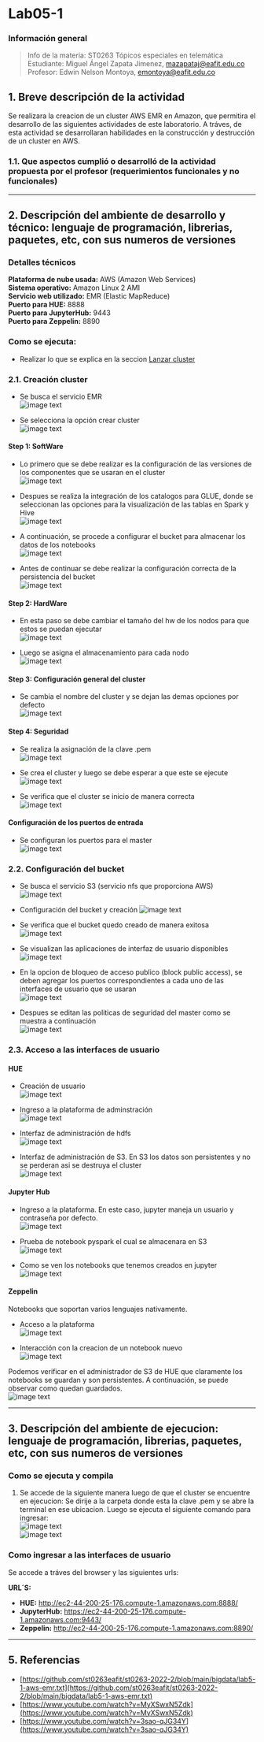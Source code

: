 # **Lab05-1**

### **Información general**  
> Info de la materia: ST0263 Tópicos especiales en telemática  
> Estudiante: Miguel Ángel Zapata Jimenez, mazapataj@eafit.edu.co  
> Profesor: Edwin Nelson Montoya, emontoya@eafit.edu.co  
  
## **1. Breve descripción de la actividad**  
Se realizara la creacion de un cluster AWS EMR en Amazon, que permitira el desarrollo de las siguientes actividades de este laboratorio. A tráves, de esta actividad se desarrollaran habilidades en la construcción y destrucción de un cluster en AWS.  
  
### **1.1. Que aspectos cumplió o desarrolló de la actividad propuesta por el profesor (requerimientos funcionales y no funcionales)**  
  
---  
  
## **2. Descripción del ambiente de desarrollo y técnico: lenguaje de programación, librerias, paquetes, etc, con sus numeros de versiones**  
  
### **Detalles técnicos**  
  
**Plataforma de nube usada:** AWS (Amazon Web Services)  
**Sistema operativo:**  Amazon Linux 2 AMI  
**Servicio web utilizado:** EMR (Elastic MapReduce)  
**Puerto para HUE:** 8888  
**Puerto para JupyterHub:** 9443  
**Puerto para Zeppelin:** 8890    
  
### **Como se ejecuta:**  
  
* Realizar lo que se explica en la seccion [Lanzar cluster](#como-se-ejecuta-y-compila)
  
### **2.1. Creación cluster**  
  
* Se busca el servicio EMR  
![image text](img/step1-sw/Buscar_emr.png)  
  
* Se selecciona la opción crear cluster  
![image text](img/step1-sw/Seleccionar_crear_cluster.png)  
  
#### **Step 1: SoftWare**  
  
* Lo primero que se debe realizar es la configuración de las versiones de los componentes que se usaran en el cluster  
![image text](img/step1-sw/Version_componentes.png)  
  
* Despues se realiza la integración de los catalogos para GLUE, donde se seleccionan las opciones para la visualización de las tablas en Spark y Hive  
![image text](img/step1-sw/Conf_catalogo_glue.png)  
  
* A continuación, se procede a configurar el bucket para almacenar los datos de los notebooks  
![image text](img/step1-sw/conf_bucket_almacenar_datos_notebooks.png)  
  
* Antes de continuar se debe realizar la configuración correcta de la persistencia del bucket  
![image text](img/step1-sw/conf_persistencia_buckets.png)  
  
#### **Step 2: HardWare**  
  
* En esta paso se debe cambiar el tamaño del hw de los nodos para que estos se puedan ejecutar  
![image text](img/step2-hw/cambiar_hw_menor_no_deja_correr.png)  
  
* Luego se asigna el almacenamiento para cada nodo  
![image text](img/step2-hw/Alm_nodos.png)  
  
#### **Step 3: Configuración general del cluster**  

* Se cambia el nombre del cluster y se dejan las demas opciones por defecto  
![image text](img/stetp3-conf_general/Opciones_Generales.png)  
  
#### **Step 4: Seguridad**  

* Se realiza la asignación de la clave .pem  
![image text](img/step4-seguridad/Asignacion_clave.png)  
  
* Se crea el cluster y luego se debe esperar a que este se ejecute  
![image text](img/step4-seguridad/proceso_creacion.png)  
  
* Se verifica que el cluster se inicio de manera correcta  
![image text](img/step4-seguridad/verificacion_cluster_exitoso.png)  
  
#### **Configuración de los puertos de entrada**  
  
* Se configuran los puertos para el master  
![image text](img/step4-seguridad/ssh_para_master.png)  
  
### **2.2. Configuración del bucket**  
  
* Se busca el servicio S3 (servicio nfs que proporciona AWS)  
![image text](img/bucket/correcion.png)  
  
* Configuración del bucket y creación
![image text](img/bucket/conf_bucket.png)  
  
* Se verifica que el bucket quedo creado de manera exitosa  
![image text](img/bucket/bucket_creado.png)  
  
* Se visualizan las aplicaciones de interfaz de usuario disponibles  
![image text](img/bucket/aplicacion_dispo.png)  
  
* En la opcion de bloqueo de acceso publico (block public access), se deben agregar los puertos correspondientes a cada uno de las interfaces de usuario que se usaran  
![image text](img/bucket/puertos_apps_conf.png)  
  
* Despues se editan las politicas de seguridad del master como se muestra a continuación  
![image text](img/bucket/Reglas_entrada.png)  
  
### **2.3. Acceso a las interfaces de usuario**  

#### **HUE**  
  
* Creación de usuario  
![image text](img/hue/accediendo_a_hue.png)  
  
* Ingreso a la plataforma de adminstración  
![image text](img/hue/ingreso_hue.png)  
  
* Interfaz de administración de hdfs  
![image text](img/hue/hdfs_administrador_es_temporal.png)  
  
* Interfaz de administración de S3. En S3 los datos son persistentes y no se perderan asi se destruya el cluster  
![image text](img/hue/persistente_s3_bucket_admin.png)  
  
#### **Jupyter Hub**  

* Ingreso a la plataforma. En este caso, jupyter maneja un usuario y contraseña por defecto.  
![image text](img/jupyter/acceso_jupiterhub.png)  
  
* Prueba de notebook pyspark el cual se almacenara en S3   
![image text](img/jupyter/prueba_notebook.png)  
  
* Como se ven los notebooks que tenemos creados en jupyter  
![image text](img/jupyter/vew_notebook.png)  
  
#### **Zeppelin**  
  
Notebooks que soportan varios lenguajes nativamente.
  
* Acceso a la plataforma  
![image text](img/zeppelin/acceso_zepelin.png)  
  
* Interacción con la creacion de un notebook nuevo  
![image text](img/zeppelin/zepelin_interact.png)  
  
Podemos verificar en el administrador de S3 de HUE que claramente los notebooks se guardan y son persistentes. A continuación, se puede observar como quedan guardados.  
![image text](img/bucket/verificar_notebooks_no_se_pierden.png)

---
  
## **3. Descripción del ambiente de ejecucion: lenguaje de programación, librerias, paquetes, etc, con sus numeros de versiones**  
  
### **Como se ejecuta y compila**  
  
1. Se accede de la siguiente manera luego de que el cluster se encuentre en ejecucion: Se dirije a la carpeta donde esta la clave .pem y se abre la terminal en ese ubicacion. Luego se ejecuta el siguiente comando para ingresar:  
![image text](img/step4-seguridad/comando_para_ingresar.png)  
![image text](img/step4-seguridad/ingreso_cluster.png)  
  
### **Como ingresar a las interfaces de usuario**  
  
Se accede a tráves del browser y las siguientes urls:
  
**URL´S:**  
* **HUE:** http://ec2-44-200-25-176.compute-1.amazonaws.com:8888/  
* **JupyterHub:** https://ec2-44-200-25-176.compute-1.amazonaws.com:9443/  
* **Zeppelin:** http://ec2-44-200-25-176.compute-1.amazonaws.com:8890/  
  
---
## **5. Referencias**  

* [https://github.com/st0263eafit/st0263-2022-2/blob/main/bigdata/lab5-1-aws-emr.txt](https://github.com/st0263eafit/st0263-2022-2/blob/main/bigdata/lab5-1-aws-emr.txt)  
* [https://www.youtube.com/watch?v=MyXSwxN5Zdk](https://www.youtube.com/watch?v=MyXSwxN5Zdk)  
* [https://www.youtube.com/watch?v=3sao-qJG34Y](https://www.youtube.com/watch?v=3sao-qJG34Y)
